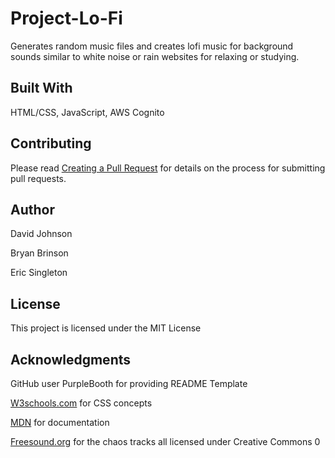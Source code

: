 # Project-Lo-Fi
Generates random music files and creates lofi music for background sounds similar to white noise or rain websites for relaxing or studying.

## Built With
HTML/CSS, JavaScript, AWS Cognito

## Contributing
Please read [Creating a Pull Request](https://help.github.com/articles/creating-a-pull-request/) for details on the process for submitting pull requests.

## Author
David Johnson

Bryan Brinson

Eric Singleton 

## License
This project is licensed under the MIT License

## Acknowledgments
GitHub user PurpleBooth for providing README Template

[W3schools.com](https://www.w3schools.com/) for CSS concepts

[MDN](https://developer.mozilla.org/en-US/) for documentation

[Freesound.org](https://www.freesound.org/) for the chaos tracks all licensed under Creative Commons 0

